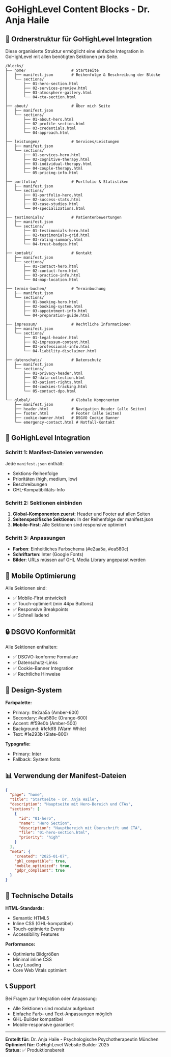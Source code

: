 # GoHighLevel Content Blocks - Dr. Anja Haile

## 📁 Ordnerstruktur für GoHighLevel Integration

Diese organisierte Struktur ermöglicht eine einfache Integration in GoHighLevel mit allen benötigten Sektionen pro Seite.

```
/blocks/
├── home/                    # Startseite
│   ├── manifest.json        # Reihenfolge & Beschreibung der Blöcke
│   └── sections/
│       ├── 01-hero-section.html
│       ├── 02-services-preview.html
│       ├── 03-atmosphere-gallery.html
│       └── 04-cta-section.html
│
├── about/                   # Über mich Seite
│   ├── manifest.json
│   └── sections/
│       ├── 01-about-hero.html
│       ├── 02-profile-section.html
│       ├── 03-credentials.html
│       └── 04-approach.html
│
├── leistungen/              # Services/Leistungen
│   ├── manifest.json
│   └── sections/
│       ├── 01-services-hero.html
│       ├── 02-cognitive-therapy.html
│       ├── 03-individual-therapy.html
│       ├── 04-couple-therapy.html
│       └── 05-pricing-info.html
│
├── portfolio/               # Portfolio & Statistiken
│   ├── manifest.json
│   └── sections/
│       ├── 01-portfolio-hero.html
│       ├── 02-success-stats.html
│       ├── 03-case-studies.html
│       └── 04-specializations.html
│
├── testimonials/            # Patientenbewertungen
│   ├── manifest.json
│   └── sections/
│       ├── 01-testimonials-hero.html
│       ├── 02-testimonials-grid.html
│       ├── 03-rating-summary.html
│       └── 04-trust-badges.html
│
├── kontakt/                 # Kontakt
│   ├── manifest.json
│   └── sections/
│       ├── 01-contact-hero.html
│       ├── 02-contact-form.html
│       ├── 03-practice-info.html
│       └── 04-map-location.html
│
├── termin-buchen/           # Terminbuchung
│   ├── manifest.json
│   └── sections/
│       ├── 01-booking-hero.html
│       ├── 02-booking-system.html
│       ├── 03-appointment-info.html
│       └── 04-preparation-guide.html
│
├── impressum/               # Rechtliche Informationen
│   ├── manifest.json
│   └── sections/
│       ├── 01-legal-header.html
│       ├── 02-impressum-content.html
│       ├── 03-professional-info.html
│       └── 04-liability-disclaimer.html
│
├── datenschutz/             # Datenschutz
│   ├── manifest.json
│   └── sections/
│       ├── 01-privacy-header.html
│       ├── 02-data-collection.html
│       ├── 03-patient-rights.html
│       ├── 04-cookies-tracking.html
│       └── 05-contact-dpo.html
│
└── global/                  # Globale Komponenten
    ├── manifest.json
    ├── header.html          # Navigation Header (alle Seiten)
    ├── footer.html          # Footer (alle Seiten) 
    ├── cookie-banner.html   # DSGVO Cookie Banner
    └── emergency-contact.html # Notfall-Kontakt
```

## 🚀 GoHighLevel Integration

### Schritt 1: Manifest-Dateien verwenden
Jede `manifest.json` enthält:
- Sektions-Reihenfolge
- Prioritäten (high, medium, low)
- Beschreibungen
- GHL-Kompatibilitäts-Info

### Schritt 2: Sektionen einbinden
1. **Global-Komponenten zuerst**: Header und Footer auf allen Seiten
2. **Seitenspezifische Sektionen**: In der Reihenfolge der manifest.json
3. **Mobile-First**: Alle Sektionen sind responsive optimiert

### Schritt 3: Anpassungen
- **Farben**: Einheitliches Farbschema (#e2aa5a, #ea580c)
- **Schriftarten**: Inter (Google Fonts)
- **Bilder**: URLs müssen auf GHL Media Library angepasst werden

## 📱 Mobile Optimierung

Alle Sektionen sind:
- ✅ Mobile-First entwickelt
- ✅ Touch-optimiert (min 44px Buttons)
- ✅ Responsive Breakpoints
- ✅ Schnell ladend

## 🔒 DSGVO Konformität

Alle Sektionen enthalten:
- ✅ DSGVO-konforme Formulare
- ✅ Datenschutz-Links
- ✅ Cookie-Banner Integration
- ✅ Rechtliche Hinweise

## 🎨 Design-System

**Farbpalette:**
- Primary: #e2aa5a (Amber-600)  
- Secondary: #ea580c (Orange-600)
- Accent: #f59e0b (Amber-500)
- Background: #fefdf8 (Warm White)
- Text: #1e293b (Slate-800)

**Typografie:**
- Primary: Inter
- Fallback: System fonts

## 📊 Verwendung der Manifest-Dateien

```json
{
  "page": "home",
  "title": "Startseite - Dr. Anja Haile", 
  "description": "Hauptseite mit Hero-Bereich und CTAs",
  "sections": [
    {
      "id": "01-hero",
      "name": "Hero Section",
      "description": "Hauptbereich mit Überschrift und CTA",
      "file": "01-hero-section.html",
      "priority": "high"
    }
  ],
  "meta": {
    "created": "2025-01-07",
    "ghl_compatible": true,
    "mobile_optimized": true,
    "gdpr_compliant": true
  }
}
```

## 🔧 Technische Details

**HTML-Standards:**
- Semantic HTML5
- Inline CSS (GHL-kompatibel)
- Touch-optimierte Events
- Accessibility Features

**Performance:**
- Optimierte Bildgrößen
- Minimal inline CSS
- Lazy Loading
- Core Web Vitals optimiert

## 📞 Support

Bei Fragen zur Integration oder Anpassung:
- Alle Sektionen sind modular aufgebaut
- Einfache Farb- und Text-Anpassungen möglich
- GHL-Builder kompatibel
- Mobile-responsive garantiert

---

**Erstellt für:** Dr. Anja Haile - Psychologische Psychotherapeutin München  
**Optimiert für:** GoHighLevel Website Builder 2025  
**Status:** ✅ Produktionsbereit